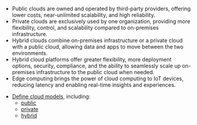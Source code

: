- Public clouds are owned and operated by third-party providers, offering lower costs, near-unlimited scalability, and high reliability.
- Private clouds are exclusively used by one organization, providing more flexibility, control, and scalability compared to on-premises infrastructure.
- Hybrid clouds combine on-premises infrastructure or a private cloud with a public cloud, allowing data and apps to move between the two environments.
- Hybrid cloud platforms offer greater flexibility, more deployment options, security, compliance, and the ability to seamlessly scale up on-premises infrastructure to the public cloud when needed.
- Edge computing brings the power of cloud computing to IoT devices, reducing latency and enabling real-time insights and experiences.

* [Define cloud models](https://azure.microsoft.com/en-us/resources/cloud-computing-dictionary/what-are-private-public-hybrid-clouds/), including:
  - [public](https://azure.microsoft.com/en-ca/resources/cloud-computing-dictionary/what-is-a-public-cloud/)
  - [private](https://azure.microsoft.com/en-ca/resources/cloud-computing-dictionary/what-is-a-private-cloud/)
  - [hybrid](https://azure.microsoft.com/en-ca/resources/cloud-computing-dictionary/what-is-hybrid-cloud-computing/)
